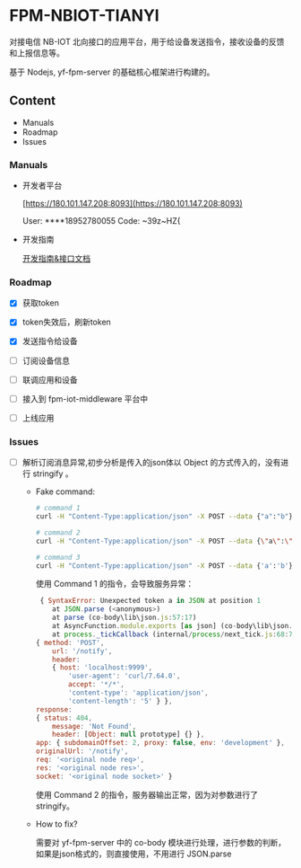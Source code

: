 # FPM-NBIOT-TIANYI

对接电信 NB-IOT 北向接口的应用平台，用于给设备发送指令，接收设备的反馈和上报信息等。

基于 Nodejs, yf-fpm-server 的基础核心框架进行构建的。

## Content

- Manuals
- Roadmap
- Issues


### Manuals

- 开发者平台

  [https://180.101.147.208:8093](https://180.101.147.208:8093)

  User: ****18952780055
  Code: ~39z~HZ{

- 开发指南

  [开发指南&接口文档](https://180.101.147.208:8093/assets/docCenter/helpcenter/helpPortal/Portal/helpcenter.html?manualName=UserGuide_CMCC&docSite=CMCC&page=gettingStarted&lang=zh)


### Roadmap

- [x] 获取token
- [x] token失效后，刷新token
- [x] 发送指令给设备
- [ ] 订阅设备信息
- [ ] 联调应用和设备
- [ ] 接入到 fpm-iot-middleware 平台中
- [ ] 上线应用



### Issues

- [ ] 解析订阅消息异常,初步分析是传入的json体以 Object 的方式传入的，没有进行 stringify 。

  - Fake command:    

    ```bash
    # command 1
    curl -H "Content-Type:application/json" -X POST --data {"a":"b"} http://localhost:9999/notify
    ```

    ```bash
    # command 2
    curl -H "Content-Type:application/json" -X POST --data {\"a\":\"b\"} http://localhost:9999/notify
    ```

    ```bash
    # command 3
    curl -H "Content-Type:application/json" -X POST --data {'a':'b'} http://localhost:9999/notify
    ```

    使用 Command 1 的指令，会导致服务异常：

    ```javascript
     { SyntaxError: Unexpected token a in JSON at position 1
        at JSON.parse (<anonymous>)
        at parse (co-body\lib\json.js:57:17)
        at AsyncFunction.module.exports [as json] (co-body\lib\json.js:41:20)
        at process._tickCallback (internal/process/next_tick.js:68:7) status: 400, body: '{a:b}' } { request:
    { method: 'POST',
        url: '/notify',
        header:
        { host: 'localhost:9999',
            'user-agent': 'curl/7.64.0',
            accept: '*/*',
            'content-type': 'application/json',
            'content-length': '5' } },
    response:
    { status: 404,
        message: 'Not Found',
        header: [Object: null prototype] {} },
    app: { subdomainOffset: 2, proxy: false, env: 'development' },
    originalUrl: '/notify',
    req: '<original node req>',
    res: '<original node res>',
    socket: '<original node socket>' }
    ```

    使用 Command 2 的指令，服务器输出正常，因为对参数进行了 stringify。

  - How to fix?

    需要对 yf-fpm-server 中的 co-body 模块进行处理，进行参数的判断，如果是json格式的，则直接使用，不用进行 JSON.parse
